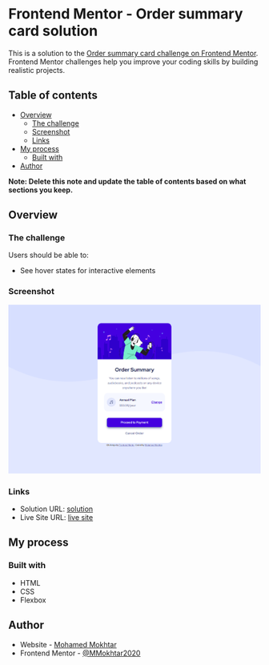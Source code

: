 # Frontend Mentor - Order summary card solution

This is a solution to the [Order summary card challenge on Frontend Mentor](https://www.frontendmentor.io/challenges/order-summary-component-QlPmajDUj). Frontend Mentor challenges help you improve your coding skills by building realistic projects. 

## Table of contents

- [Overview](#overview)
  - [The challenge](#the-challenge)
  - [Screenshot](#screenshot)
  - [Links](#links)
- [My process](#my-process)
  - [Built with](#built-with)
- [Author](#author)

**Note: Delete this note and update the table of contents based on what sections you keep.**

## Overview

### The challenge

Users should be able to:

- See hover states for interactive elements

### Screenshot

![](./screenshot.jpg)

### Links

- Solution URL: [solution](https://github.com/MMokhtar2020/order-summary-component-main)
- Live Site URL: [live site](https://your-live-site-url.com)

## My process

### Built with

- HTML
- CSS
- Flexbox

## Author

- Website - [Mohamed Mokhtar](https://www.your-site.com)
- Frontend Mentor - [@MMokhtar2020](https://www.frontendmentor.io/profile/mmokhtar2020)

